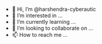 - 👋 Hi, I’m @harshendra-cyberautic
- 👀 I’m interested in ...
- 🌱 I’m currently learning ...
- 💞️ I’m looking to collaborate on ...
- 📫 How to reach me ...

<!---
harshendra-cyberautic/harshendra-cyberautic is a ✨ special ✨ repository because its `README.md` (this file) appears on your GitHub profile.
You can click the Preview link to take a look at your changes.
--->
